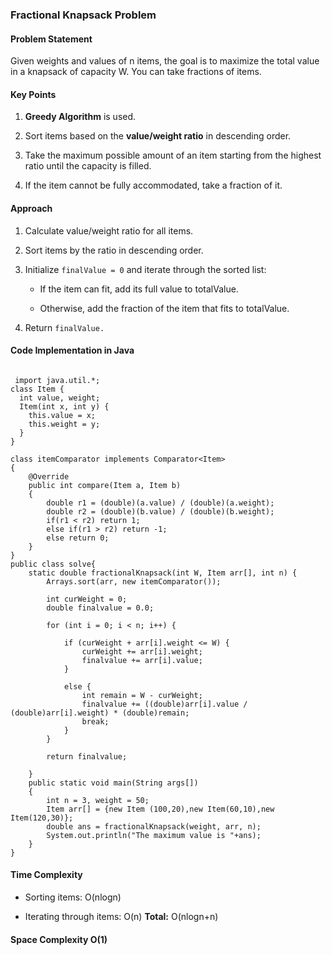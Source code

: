 ### **Fractional Knapsack Problem**

#### **Problem Statement**

Given weights and values of n items, the goal is to maximize the total value in a knapsack of capacity W. You can take fractions of items.

#### **Key Points**

1.  **Greedy Algorithm** is used.
    
2.  Sort items based on the **value/weight ratio** in descending order.
    
3.  Take the maximum possible amount of an item starting from the highest ratio until the capacity is filled.
    
4.  If the item cannot be fully accommodated, take a fraction of it.
    

#### **Approach**

1.  Calculate value/weight ratio for all items.
    
2.  Sort items by the ratio in descending order.
    
3.  Initialize `finalValue = 0` and iterate through the sorted list:
    
    *   If the item can fit, add its full value to totalValue.
        
    *   Otherwise, add the fraction of the item that fits to totalValue.
        
4.  Return `finalValue.`
    

#### **Code Implementation in Java**
```

 import java.util.*;
class Item {
  int value, weight;
  Item(int x, int y) {
    this.value = x;
    this.weight = y;
  }
}

class itemComparator implements Comparator<Item>
{
    @Override
    public int compare(Item a, Item b) 
    {
        double r1 = (double)(a.value) / (double)(a.weight); 
        double r2 = (double)(b.value) / (double)(b.weight); 
        if(r1 < r2) return 1; 
        else if(r1 > r2) return -1; 
        else return 0; 
    }
}
public class solve{
    static double fractionalKnapsack(int W, Item arr[], int n) {
        Arrays.sort(arr, new itemComparator()); 
        
        int curWeight = 0; 
        double finalvalue = 0.0; 
        
        for (int i = 0; i < n; i++) {
       
            if (curWeight + arr[i].weight <= W) {
                curWeight += arr[i].weight;
                finalvalue += arr[i].value;
            }
     
            else {
                int remain = W - curWeight;
                finalvalue += ((double)arr[i].value / (double)arr[i].weight) * (double)remain;
                break;
            }
        }
     
        return finalvalue;
        
    }
    public static void main(String args[])
    {
        int n = 3, weight = 50;
        Item arr[] = {new Item (100,20),new Item(60,10),new Item(120,30)};
        double ans = fractionalKnapsack(weight, arr, n);
        System.out.println("The maximum value is "+ans);
    }
}  

```

#### **Time Complexity**

*   Sorting items: O(nlogn)
    
*   Iterating through items: O(n)  **Total:** O(nlog⁡n+n)
    

#### **Space Complexity** O(1) 
